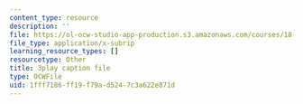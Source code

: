 ```yaml
---
content_type: resource
description: ''
file: https://ol-ocw-studio-app-production.s3.amazonaws.com/courses/18-03sc-differential-equations-fall-2011/1fff7186ff19f79ad5247c3a622e871d_LbKKzMag5Rc.srt
file_type: application/x-subrip
learning_resource_types: []
resourcetype: Other
title: 3play caption file
type: OCWFile
uid: 1fff7186-ff19-f79a-d524-7c3a622e871d
---
```

